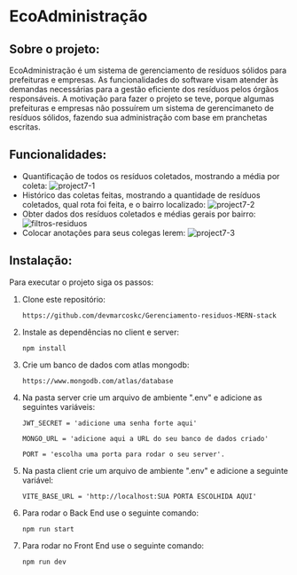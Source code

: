 # EcoAdministração

## Sobre o projeto:
EcoAdministração é um sistema de gerenciamento de resíduos sólidos para prefeituras e empresas. As funcionalidades do software visam atender às demandas necessárias para a gestão eficiente dos resíduos pelos órgãos responsáveis.
A motivação para fazer o projeto se teve, porque algumas prefeituras e empresas não possuírem um sistema de gerencimaneto de resíduos sólidos, fazendo sua administração com base em pranchetas escritas.

## Funcionalidades:
- Quantificação de todos os resíduos coletados, mostrando a média por coleta:
![project7-1](https://github.com/devmarcoskc/Gerenciamento-residuos-MERN-stack/assets/118542843/a2ae8b5d-2869-4dab-8c1a-6b1eab77ed92)
- Histórico das coletas feitas, mostrando a quantidade de resíduos coletados, qual rota foi feita, e o bairro localizado:
![project7-2](https://github.com/devmarcoskc/Gerenciamento-residuos-MERN-stack/assets/118542843/b91c682f-fc2c-4d4b-8659-84f1792c55a1)
- Obter dados dos resíduos coletados e médias gerais por bairro:
![filtros-residuos](https://github.com/devmarcoskc/Gerenciamento-residuos-MERN-stack/assets/118542843/c9a8fe8d-24f6-4caf-baf1-b3147e90fcab)
- Colocar anotações para seus colegas lerem:
![project7-3](https://github.com/devmarcoskc/Gerenciamento-residuos-MERN-stack/assets/118542843/1761727f-815e-4b2a-99b6-891ecf0d0ff4)

## Instalação:
Para executar o projeto siga os passos:  
1. Clone este repositório:

   `https://github.com/devmarcoskc/Gerenciamento-residuos-MERN-stack`
2. Instale as dependências no client e server:
   
     `npm install`
3. Crie um banco de dados com atlas mongodb:
   
    `https://www.mongodb.com/atlas/database`
4. Na pasta server crie um arquivo de ambiente ".env" e adicione as seguintes variáveis:

     `JWT_SECRET = 'adicione uma senha forte aqui'`
   
     `MONGO_URL = 'adicione aqui a URL do seu banco de dados criado'`
   
     `PORT = 'escolha uma porta para rodar o seu server'.`
   
6. Na pasta client crie um arquivo de ambiente ".env" e adicione a seguinte variável:
   
    `VITE_BASE_URL = 'http://localhost:SUA PORTA ESCOLHIDA AQUI'`
7. Para rodar o Back End use o seguinte comando:

   `npm run start`
8. Para rodar no Front End use o seguinte comando:

   `npm run dev`
